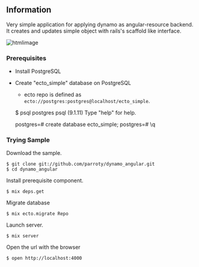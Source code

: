 ## Information
Very simple application for applying dynamo as angular-resource backend.
It creates and updates simple object with rails's scaffold like interface.

![htmlimage](https://raw.github.com/parroty/dynamo_angular/master/image/image.png)

### Prerequisites
- Install PostgreSQL
- Create "ecto_simple" database on PostgreSQL
    - ecto repo is defined as `ecto://postgres:postgres@localhost/ecto_simple`.

    $ psql postgres
    psql (9.1.11)
    Type "help" for help.

    postgres=# create database ecto_simple;
    postgres=# \q

### Trying Sample

Download the sample.

    $ git clone git://github.com/parroty/dynamo_angular.git
    $ cd dynamo_angular

Install prerequisite component.

    $ mix deps.get

Migrate database

    $ mix ecto.migrate Repo

Launch server.

    $ mix server

Open the url with the browser

    $ open http://localhost:4000
